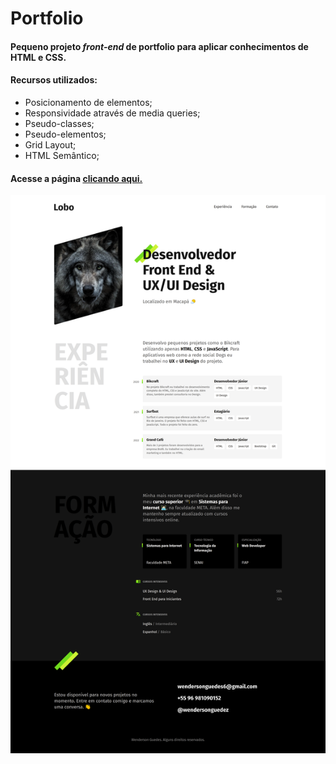 # Portfolio

#### Pequeno projeto **_front-end_** de portfolio para aplicar conhecimentos de HTML e CSS.

#### Recursos utilizados:

-   Posicionamento de elementos;
-   Responsividade através de media queries;
-   Pseudo-classes;
-   Pseudo-elementos;
-   Grid Layout;
-   HTML Semântico;

#### Acesse a página <a href="https://wendersonguedez.github.io/">clicando aqui.</a>

<img src="./img/index.png" alt="Imagem do Projeto Portfolio">
